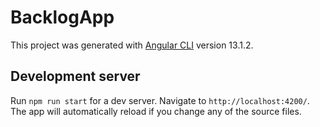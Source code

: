# BacklogApp

This project was generated with [Angular CLI](https://github.com/angular/angular-cli) version 13.1.2.

## Development server

Run `npm run start` for a dev server. Navigate to `http://localhost:4200/`. The app will automatically reload if you change any of the source files.
